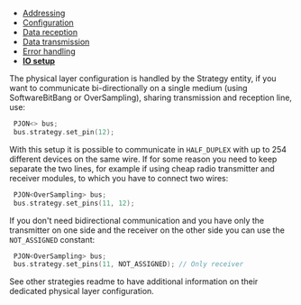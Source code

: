 - [Addressing](https://github.com/gioblu/PJON/tree/6.1/documentation/addressing.md)
- [Configuration](https://github.com/gioblu/PJON/tree/6.1/documentation/configuration.md)
- [Data reception](https://github.com/gioblu/PJON/tree/6.1/documentation/data-reception.md)
- [Data transmission](https://github.com/gioblu/PJON/tree/6.1/documentation/data-transmission.md)
- [Error handling](https://github.com/gioblu/PJON/tree/6.1/documentation/error-handling.md)
- **[IO setup](https://github.com/gioblu/PJON/tree/6.1/documentation/io-setup.md)**

The physical layer configuration is handled by the Strategy entity, if you want to communicate bi-directionally on a single medium (using SoftwareBitBang or OverSampling), sharing transmission and reception line, use:
```cpp  
 PJON<> bus;
 bus.strategy.set_pin(12);
```

With this setup it is possible to communicate in `HALF_DUPLEX` with up to 254 different devices on the same wire.
If for some reason you need to keep separate the two lines, for example if using cheap radio transmitter and receiver modules, to which you have to connect two wires:
```cpp  
 PJON<OverSampling> bus;
 bus.strategy.set_pins(11, 12);
```

If you don't need bidirectional communication and you have only the transmitter on one side and the receiver on the other side you can use the `NOT_ASSIGNED` constant:
```cpp  
 PJON<OverSampling> bus;
 bus.strategy.set_pins(11, NOT_ASSIGNED); // Only receiver
```

See other strategies readme to have additional information on their dedicated physical layer configuration.
